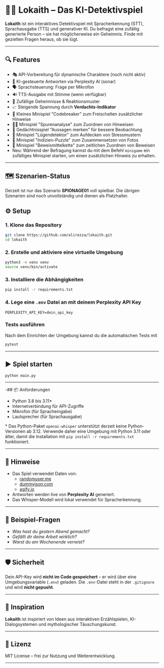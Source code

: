 # 🕵️‍♂️ Lokaith – Das KI-Detektivspiel

**Lokaith** ist ein interaktives Detektivspiel mit Spracherkennung (STT), Sprachausgabe (TTS) und generativer KI. Du befragst eine zufällig generierte Person – sie hat möglicherweise ein Geheimnis. Finde mit gezielten Fragen heraus, ob sie lügt.

---

## 🔍 Features

- 🎭 API-Vorbereitung für dynamische Charaktere (noch nicht aktiv)
- 🤖 KI-gesteuerte Antworten via Perplexity AI (sonar)
- 🗣️ Sprachsteuerung: Frage per Mikrofon
- 🔊 TTS-Ausgabe mit Stimme (wenn verfügbar)
- 🧠 Zufällige Geheimnisse & Reaktionsmuster
- 📈 Steigende Spannung durch **Verdachts-Indikator**
- 🔐 Kleines Minispiel "Codebreaker" zum Freischalten zusätzlicher Hinweise
- 🕵️‍♀️ Minispiel "Spurenanalyse" zum Zuordnen von Hinweisen
- 🎴 Gedächtnisspiel "Aussagen merken" für bessere Beobachtung
- 💬 Minispiel "Lügendetektor" zum Aufdecken von Stressmustern
- 🧩 Minispiel "Indizien-Puzzle" zum Zusammensetzen von Fotos
- 📂 Minispiel "Beweismittelkette" zum zeitlichen Zuordnen von Beweisen
- Neu: Während der Befragung kannst du mit dem Befehl `minigame` ein zufälliges
  Minispiel starten, um einen zusätzlichen Hinweis zu erhalten.

---

## 🗺️ Szenarien-Status

Derzeit ist nur das Szenario **SPIONAGE01** voll spielbar. Die übrigen Szenarien sind noch unvollständig und dienen als Platzhalter.

## ⚙️ Setup

### 1. Klone das Repository

```bash
git clone https://github.com/alirezza/lokaith.git
cd lokaith
```

### 2. Erstelle und aktiviere eine virtuelle Umgebung

```bash
python3 -m venv venv
source venv/bin/activate
```

### 3. Installiere die Abhängigkeiten

```bash
pip install -r requirements.txt
```

### 4. Lege eine `.env` Datei an mit deinem Perplexity API Key

```env
PERPLEXITY_API_KEY=dein_api_key
```

### Tests ausführen

Nach dem Einrichten der Umgebung kannst du die automatischen Tests mit

```bash
pytest
```

---

## ▶️ Spiel starten

```bash
python main.py
```

---

-## 📦 Anforderungen

- Python 3.8 bis 3.11\*
- Internetverbindung für API-Zugriffe
- Mikrofon (für Spracheingabe)
- Lautsprecher (für Sprachausgabe)

\* Das Python-Paket `openai-whisper` unterstützt derzeit keine Python-Versionen
ab 3.12. Verwende daher eine Umgebung mit Python 3.11 oder älter, damit die
Installation mit `pip install -r requirements.txt` funktioniert.

---

## 📌 Hinweise

- Das Spiel verwendet Daten von:
  - [randomuser.me](https://randomuser.me/)
  - [dummyjson.com](https://dummyjson.com/users)
  - [agify.io](https://agify.io/)
- Antworten werden live von **Perplexity AI** generiert.
- Das Whisper-Modell wird lokal verwendet für Spracherkennung.

---

## 🧪 Beispiel-Fragen

- *Was hast du gestern Abend gemacht?*
- *Gefällt dir deine Arbeit wirklich?*
- *Warst du am Wochenende verreist?*

---

## 🛡️ Sicherheit

Dein API-Key wird **nicht im Code gespeichert** – er wird über eine Umgebungsvariable (`.env`) geladen. Die `.env`-Datei steht in der `.gitignore` und wird **nicht gepusht**.

---

## 🧠 Inspiration

**Lokaith** ist inspiriert von Ideen aus interaktiven Erzählspielen, KI-Dialogsystemen und mythologischer Täuschungskunst.

---

## 📝 Lizenz

MIT License – frei zur Nutzung und Weiterentwicklung.

---
